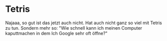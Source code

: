 # Tetris
 Najaaa, so gut ist das jetzt auch nicht. Hat auch nicht ganz so viel mit Tetris zu tun. Sondern mehr so: "Wie schnell kann ich meinen Computer kaputtmachen in dem Ich Google sehr oft öffne?"
